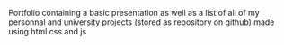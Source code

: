 Portfolio containing a basic presentation as well as a list of all of my personnal and university projects (stored as repository on github)
made using html css and js
